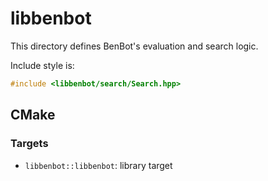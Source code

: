 # libbenbot

This directory defines BenBot's evaluation and search logic.

Include style is:
```cpp
#include <libbenbot/search/Search.hpp>
```

## CMake

### Targets

* `libbenbot::libbenbot`: library target
